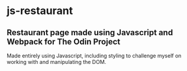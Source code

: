 # js-restaurant

## Restaurant page made using Javascript and Webpack for The Odin Project
Made entirely using Javascript, including styling to challenge myself on working with and manipulating the DOM. 
